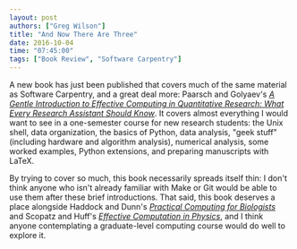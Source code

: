 ```yaml
---
layout: post
authors: ["Greg Wilson"]
title: "And Now There Are Three"
date: 2016-10-04
time: "07:45:00"
tags: ["Book Review", "Software Carpentry"]
---
```


A new book has just been published that covers much of the same material as Software Carpentry,
and a great deal more:
Paarsch and Golyaev's
*[A Gentle Introduction to Effective Computing in Quantitative Research: What Every Research Assistant Should Know](https://www.amazon.com/Introduction-Effective-Computing-Quantitative-Research/dp/0262034115/)*.
It covers almost everything I would want to see in a one-semester course for new research students:
the Unix shell,
data organization,
the basics of Python,
data analysis,
"geek stuff" (including hardware and algorithm analysis),
numerical analysis,
some worked examples,
Python extensions,
and preparing manuscripts with LaTeX.

By trying to cover so much,
this book necessarily spreads itself thin:
I don't think anyone who isn't already familiar with Make or Git
would be able to use them after these brief introductions.
That said,
this book deserves a place alongside
Haddock and Dunn's
*[Practical Computing for Biologists](https://www.amazon.com/Practical-Computing-Biologists-Steven-Haddock/dp/0878933913/)*
and Scopatz and Huff's
*[Effective Computation in Physics](https://www.amazon.com/Effective-Computation-Physics-Anthony-Scopatz/dp/1491901535/)*,
and I think anyone contemplating a graduate-level computing course
would do well to explore it.
